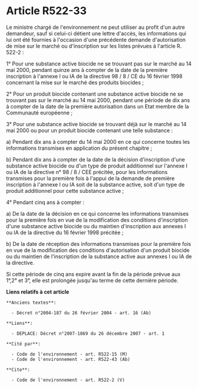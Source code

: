# Article R522-33

Le ministre chargé de l'environnement ne peut utiliser au profit d'un autre demandeur, sauf si celui-ci détient une lettre
d'accès, les informations qui lui ont été fournies à l'occasion d'une précédente demande d'autorisation de mise sur le marché
ou d'inscription sur les listes prévues à l'article R. 522-2 : 

1° Pour une substance active biocide ne se trouvant pas sur le marché au 14 mai 2000, pendant quinze ans à compter de la date
de la première inscription à l'annexe I ou IA de la directive 98 / 8 / CE du 16 février 1998 concernant la mise sur le marché
des produits biocides ; 

2° Pour un produit biocide contenant une substance active biocide ne se trouvant pas sur le marché au 14 mai 2000, pendant
une période de dix ans à compter de la date de la première autorisation dans un Etat membre de la Communauté européenne ; 

3° Pour une substance active biocide se trouvant déjà sur le marché au 14 mai 2000 ou pour un produit biocide contenant une
telle substance : 

a) Pendant dix ans à compter du 14 mai 2000 en ce qui concerne toutes les informations transmises en application du présent
chapitre ; 

b) Pendant dix ans à compter de la date de la décision d'inscription d'une substance active biocide ou d'un type de produit
additionnel sur l'annexe I ou IA de la directive n° 98 / 8 / CEE précitée, pour les informations transmises pour la première
fois à l'appui de la demande de première inscription à l'annexe I ou IA soit de la substance active, soit d'un type de
produit additionnel pour cette substance active ; 

4° Pendant cinq ans à compter : 

a) De la date de la décision en ce qui concerne les informations transmises pour la première fois en vue de la modification
des conditions d'inscription d'une substance active biocide ou du maintien d'inscription aux annexes I ou IA de la directive
du 16 février 1998 précitée ; 

b) De la date de réception des informations transmises pour la première fois en vue de la modification des conditions
d'autorisation d'un produit biocide ou du maintien de l'inscription de la substance active aux annexes I ou IA de la
directive. 

Si cette période de cinq ans expire avant la fin de la période prévue aux 1°,2° et 3°, elle est prolongée jusqu'au terme de
cette dernière période.

**Liens relatifs à cet article**

	**Anciens textes**:

	  - Décret n°2004-187 du 26 février 2004 - art. 16 (Ab)

	**Liens**:

	  - DEPLACE: Décret n°2007-1869 du 26 décembre 2007 - art. 1

	**Cité par**:

	  - Code de l'environnement - art. R522-15 (M)
	  - Code de l'environnement - art. R522-43 (Ab)

	**Cite**:

	  - Code de l'environnement - art. R522-2 (V)
